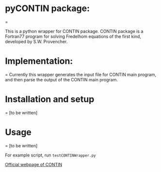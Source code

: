 # pyCONTIN package:
=

This is a python wrapper for CONTIN package.
CONTIN package is a Fortran77 program for solving Fredelhom equations of the first kind, developed by S.W. Provencher.

# Implementation:
=
Currently this wrapper generates the input file for CONTIN main program, and then parse the output of the CONTIN main program.

# Installation and setup
=
[to be written]

# Usage
=
[to be written]


For example script, run ```testCONTINWrapper.py```


[Official webpage of CONTIN](http://s-provencher.com/pages/contin.shtml)